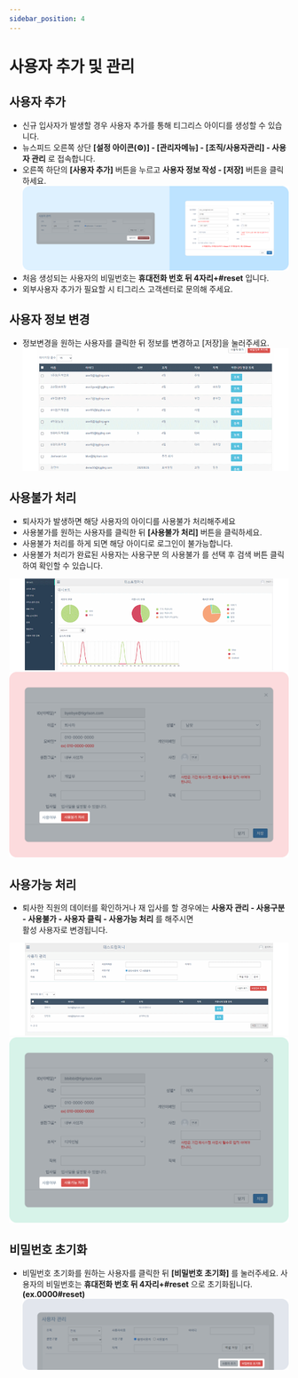 ```yaml
---
sidebar_position: 4
---
```


# 사용자 추가 및 관리

## 사용자 추가

- 신규 입사자가 발생할 경우 사용자 추가를 통해 티그리스 아이디를 생성할 수 있습니다.
- 뉴스피드 오른쪽 상단 **[설정 아이콘(⚙️)] - [관리자메뉴] - [조직/사용자관리] - 사용자 관리** 로 접속합니다.
- 오른쪽 하단의 **[사용자 추가]** 버튼을 누르고 **사용자 정보 작성 - [저장]** 버튼을 클릭하세요.
    ![사용자 관리](./img/0401.png)
- 처음 생성되는 사용자의 비밀번호는 **휴대전화 번호 뒤 4자리+#reset** 입니다.
- 외부사용자 추가가 필요할 시 티그리스 고객센터로 문의해 주세요.

## 사용자 정보 변경

- 정보변경을 원하는 사용자를 클릭한 뒤 정보를 변경하고 [저장]을 눌러주세요.
    ![사용자 정보 변경](./img/0402.gif)

## 사용불가 처리

- 퇴사자가 발생하면 해당 사용자의 아이디를 사용불가 처리해주세요
- 사용불가를 원하는 사용자를 클릭한 뒤 **[사용불가 처리]** 버튼을 클릭하세요.
- 사용불가 처리를 하게 되면 해당 아이디로 로그인이 불가능합니다.
- 사용불가 처리가 완료된 사용자는 사용구분 의 사용불가 를 선택 후 검색 버튼 클릭하여 확인할 수 있습니다.

![사용불가 처리](./img/0403.gif)
![사용불가 처리](./img/0404.png)

## 사용가능 처리

- 퇴사한 직원의 데이터를 확인하거나 재 입사를 할 경우에는 **사용자 관리  - 사용구분 - 사용불가 - 사용자 클릭 - 사용가능 처리** 를 해주시면  
활성 사용자로 변경됩니다.

![사용가능 처리](./img/0405.gif)
![사용가능 처리](./img/0406.png)

## 비밀번호 초기화

- 비밀번호 초기화를 원하는 사용자를 클릭한 뒤  **[비밀번호 초기화]** 를 눌러주세요. 사용자의 비밀번호는 **휴대전화 번호 뒤 4자리+#reset** 으로 초기화됩니다. **(ex.0000#reset)**
    ![비밀번호 초기화](./img/0407.png)